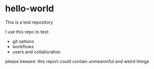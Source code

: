 # hello-world

This is a test repository

I use this repo to test:
- git options
- workflows
- users and collaboration

please beware: this report could contain unmeaninful and weird things
